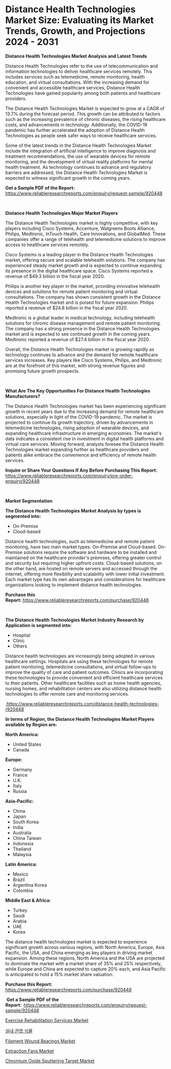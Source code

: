 <p><h1>Distance Health Technologies Market Size: Evaluating its Market Trends, Growth, and Projections 2024 - 2031</h1></p><p><strong>Distance Health Technologies Market Analysis and Latest Trends</strong></p>
<p><p>Distance Health Technologies refer to the use of telecommunication and information technologies to deliver healthcare services remotely. This includes services such as telemedicine, remote monitoring, health education, and virtual consultations. With the increasing demand for convenient and accessible healthcare services, Distance Health Technologies have gained popularity among both patients and healthcare providers.</p><p>The Distance Health Technologies Market is expected to grow at a CAGR of 13.7% during the forecast period. This growth can be attributed to factors such as the increasing prevalence of chronic diseases, the rising healthcare costs, and advancements in technology. Additionally, the COVID-19 pandemic has further accelerated the adoption of Distance Health Technologies as people seek safer ways to receive healthcare services.</p><p>Some of the latest trends in the Distance Health Technologies Market include the integration of artificial intelligence to improve diagnosis and treatment recommendations, the use of wearable devices for remote monitoring, and the development of virtual reality platforms for mental health treatment. As technology continues to advance and regulatory barriers are addressed, the Distance Health Technologies Market is expected to witness significant growth in the coming years.</p></p>
<p><strong>Get a Sample PDF of the Report:&nbsp;</strong> <a href="https://www.reliableresearchreports.com/enquiry/request-sample/920448">https://www.reliableresearchreports.com/enquiry/request-sample/920448</a></p>
<p>&nbsp;</p>
<p><strong>Distance Health Technologies Major Market Players</strong></p>
<p><p>The Distance Health Technologies market is highly competitive, with key players including Cisco Systems, Accenture, Walgreens Boots Alliance, Philips, Medtronic, InTouch Health, Care Innovations, and GlobalMed. These companies offer a range of telehealth and telemedicine solutions to improve access to healthcare services remotely.</p><p>Cisco Systems is a leading player in the Distance Health Technologies market, offering secure and scalable telehealth solutions. The company has experienced steady market growth and is expected to continue expanding its presence in the digital healthcare space. Cisco Systems reported a revenue of $49.3 billion in the fiscal year 2020.</p><p>Philips is another key player in the market, providing innovative telehealth devices and solutions for remote patient monitoring and virtual consultations. The company has shown consistent growth in the Distance Health Technologies market and is poised for future expansion. Philips reported a revenue of $24.8 billion in the fiscal year 2020.</p><p>Medtronic is a global leader in medical technology, including telehealth solutions for chronic disease management and remote patient monitoring. The company has a strong presence in the Distance Health Technologies market and is expected to see continued growth in the coming years. Medtronic reported a revenue of $27.4 billion in the fiscal year 2020.</p><p>Overall, the Distance Health Technologies market is growing rapidly as technology continues to advance and the demand for remote healthcare services increases. Key players like Cisco Systems, Philips, and Medtronic are at the forefront of this market, with strong revenue figures and promising future growth prospects.</p></p>
<p>&nbsp;</p>
<p><strong>What Are The Key Opportunities For Distance Health Technologies Manufacturers?</strong></p>
<p><p>The Distance Health Technologies market has been experiencing significant growth in recent years due to the increasing demand for remote healthcare solutions, especially in light of the COVID-19 pandemic. The market is projected to continue its growth trajectory, driven by advancements in telemedicine technologies, rising adoption of wearable devices, and expanding healthcare infrastructure in emerging economies. The market's data indicates a consistent rise in investment in digital health platforms and virtual care services. Moving forward, analysts foresee the Distance Health Technologies market expanding further as healthcare providers and patients alike embrace the convenience and efficiency of remote health services.</p></p>
<p><strong>Inquire or Share Your Questions If Any Before Purchasing This Report:</strong> <a href="https://www.reliableresearchreports.com/enquiry/pre-order-enquiry/920448">https://www.reliableresearchreports.com/enquiry/pre-order-enquiry/920448</a></p>
<p>&nbsp;</p>
<p><strong>Market Segmentation</strong></p>
<p><strong>The Distance Health Technologies Market Analysis by types is segmented into:</strong></p>
<p><ul><li>On-Premise</li><li>Cloud-based</li></ul></p>
<p><p>Distance health technologies, such as telemedicine and remote patient monitoring, have two main market types: On-Premise and Cloud-based. On-Premise solutions require the software and hardware to be installed and maintained on the healthcare provider's premises, offering greater control and security but requiring higher upfront costs. Cloud-based solutions, on the other hand, are hosted on remote servers and accessed through the internet, offering more flexibility and scalability with lower initial investment. Each market type has its own advantages and considerations for healthcare organizations looking to implement distance health technologies.</p></p>
<p><strong>Purchase this Report:&nbsp;</strong><a href="https://www.reliableresearchreports.com/purchase/920448">https://www.reliableresearchreports.com/purchase/920448</a></p>
<p>&nbsp;</p>
<p><strong>The Distance Health Technologies Market Industry Research by Application is segmented into:</strong></p>
<p><ul><li>Hospital</li><li>Clinic</li><li>Others</li></ul></p>
<p><p>Distance health technologies are increasingly being adopted in various healthcare settings. Hospitals are using these technologies for remote patient monitoring, telemedicine consultations, and virtual follow-ups to improve the quality of care and patient outcomes. Clinics are incorporating these technologies to provide convenient and efficient healthcare services to their patients. Other healthcare facilities such as home health agencies, nursing homes, and rehabilitation centers are also utilizing distance health technologies to offer remote care and monitoring services.</p></p>
<p><a href="https://www.reliableresearchreports.com/distance-health-technologies-r920448">&nbsp;https://www.reliableresearchreports.com/distance-health-technologies-r920448</a></p>
<p><strong>In terms of Region, the Distance Health Technologies Market Players available by Region are:</strong></p>
<p>
    <p> <strong> North America: </strong>
        <ul>
            <li>United States</li>
            <li>Canada</li>
        </ul>
        </p> 
    <p> <strong> Europe: </strong>
        <ul>
            <li>Germany</li>
            <li>France</li>
            <li>U.K.</li>
            <li>Italy</li>
            <li>Russia</li>
        </ul>
        </p> 
    <p> <strong> Asia-Pacific: </strong>
        <ul>
            <li>China</li>
            <li>Japan</li>
            <li>South Korea</li>
            <li>India</li>
            <li>Australia</li>
            <li>China Taiwan</li>
            <li>Indonesia</li>
            <li>Thailand</li>
            <li>Malaysia</li>
        </ul>
        </p> 
    <p> <strong> Latin America: </strong>
        <ul>
            <li>Mexico</li>
            <li>Brazil</li>
            <li>Argentina Korea</li>
            <li>Colombia</li>
        </ul>
        </p> 
    <p> <strong> Middle East & Africa: </strong>
        <ul>
            <li>Turkey</li>
            <li>Saudi</li>
            <li>Arabia</li>
            <li>UAE</li>
            <li>Korea</li>
        </ul>
    </p>
    </p>
<p><p>The distance health technologies market is expected to experience significant growth across various regions, with North America, Europe, Asia Pacific, the USA, and China emerging as key players in driving market expansion. Among these regions, North America and the USA are projected to dominate the market with a market share of 35% and 25% respectively, while Europe and China are expected to capture 20% each, and Asia Pacific is anticipated to hold a 15% market share valuation.</p></p>
<p><strong>Purchase this Report: </strong><a href="https://www.reliableresearchreports.com/purchase/920448">https://www.reliableresearchreports.com/purchase/920448</a></p>
<p>&nbsp;<strong>Get a Sample PDF of the Report:&nbsp;&nbsp;</strong><a href="https://www.reliableresearchreports.com/enquiry/request-sample/920448">https://www.reliableresearchreports.com/enquiry/request-sample/920448</a></p>
<p><strong></strong></p>
<p><p><a href="https://github.com/arabintang013/Market-Research-Report-List-1/blob/main/exercise-rehabilitation-services-market.md">Exercise Rehabilitation Services Market</a></p><p><a href="https://medium.com/@gabrielblanda5656/%EC%8B%A4%EB%82%B4-%EC%8B%9D%EB%AC%BC-%EC%8B%9C%EC%9E%A5-%EC%98%88%EC%B8%A1-%EC%8B%9C%EC%9E%A5-%EB%8F%99%ED%96%A5-%EB%B0%8F-%EC%98%81%ED%96%A5-%EB%B6%84%EC%84%9D-2024-2031-c6d6297fd7b5">실내 관엽 식물</a></p><p><a href="https://medium.com/@susanwest38/exploring-filament-wound-bearings-market-dynamics-global-trends-and-future-growth-prospects-2024-af7a24ea56de">Filament Wound Bearings Market</a></p><p><a href="https://medium.com/@amanda.hamilton54645/extraction-fans-market-size-growth-trends-statistics-forecasts-2024-2031-782d2e1367ef">Extraction Fans Market</a></p><p><a href="https://www.linkedin.com/pulse/analyzing-chromium-oxide-sputtering-target-market-dynamics-oizof?trackingId=1f62ZdY4RX6d9onqSi0gEQ%3D%3D">Chromium Oxide Sputtering Target Market</a></p></p>